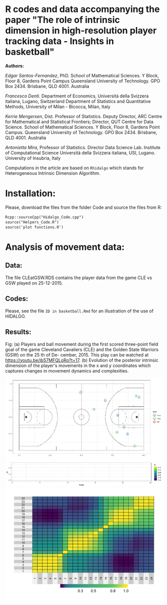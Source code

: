 # R codes and data accompanying the paper "The role of intrinsic dimension in high-resolution player tracking data - Insights in basketball"

__Authors:__

*Edgar Santos-Fernandez*, PhD. School of Mathematical Sciences. Y Block, Floor 8, Gardens Point Campus
Queensland University of Technology. GPO Box 2434. Brisbane, QLD 4001. Australia

*Francesco Denti*. Department of Economics, Università della Svizzera italiana, Lugano, Switzerland
Department of Statistics and Quantitative Methods, University of Milan - Bicocca, Milan, Italy


*Kerrie Mengersen*, Dist. Professor of Statistics. Deputy Director, ARC Centre for Mathematical and Statistical Frontiers;
Director, QUT Centre for Data Science. School of Mathematical Sciences. Y Block, Floor 8, Gardens Point Campus.
Queensland University of Technology. GPO Box 2434. Brisbane, QLD 4001. Australia


*Antonietta Mira*, Professor of Statistics. Director
Data Science Lab. Institute of Computational Science
Università della Svizzera italiana, USI, Lugano.
University of Insubria, Italy


Computations in the article are based on ```Rhidalgo``` which stands for Heterogeneous Intrinsic
Dimension Algorithm.

# Installation:

Please, download the files from the folder Code and source the files from R:

```
Rcpp::sourceCpp("Hidalgo_Code.cpp")
source("Helpers_Code.R")
source('plot functions.R')
```
<!--
```
library(devtools)
install_github("https://github.com/EdgarSantos-Fernandez/id_basketball/Rhidalgo")
```
```
library("Rhidalgo")
```
-->


# Analysis of movement data:

## Data: 

The file CLEatGSW.RDS contains the player data from the game CLE vs GSW played on 25-12-2015.

## Codes:
Please, see the file ```ID in basketball.Rmd``` for an illustration of the use of HIDALGO. 

## Results:

Fig: (a) Players and ball movement during the first scored three-point field goal of the
game Cleveland Cavaliers (CLE) and the Golden State Warriors (GSW) on the 25 th of De-
cember, 2015. This play can be watched at https://youtu.be/jb57MFQLoRo?t=17.
(b) Evolution of the posterior intrinsic dimension of the player's movements in the x and y coordinates which captures changes in movement dynamics and complexities. 

![Alt text](https://github.com/EdgarSantos-Fernandez/id_basketball/blob/master/p15a.gif?raw=true "Title")
![Alt text](https://github.com/EdgarSantos-Fernandez/id_basketball/blob/master/p15b.gif?raw=true "Title")
![Alt text](https://github.com/EdgarSantos-Fernandez/id_basketball/blob/master/post_matrix.jpg?raw=true "Title")

